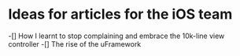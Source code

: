 # Ideas for articles for the iOS team

-[] How I learnt to stop complaining and embrace the 10k-line view controller
-[] The rise of the uFramework
